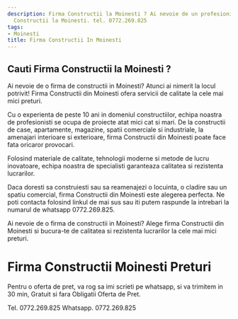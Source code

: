 ```yaml
---
description: Firma Constructii la Moinesti ? Ai nevoie de un profesionist in Firma
  Constructii la Moinesti. tel. 0772.269.825
tags:
- Moinesti
title: Firma Constructii In Moinesti
---
```



## Cauti Firma Constructii la Moinesti ?

Ai nevoie de o firma de constructii in Moinesti? Atunci ai nimerit la locul potrivit! Firma Constructii din Moinesti ofera servicii de calitate la cele mai mici preturi. 

Cu o experienta de peste 10 ani in domeniul constructiilor, echipa noastra de profesionisti se ocupa de proiecte atat mici cat si mari. De la constructii de case, apartamente, magazine, spatii comerciale si industriale, la amenajari interioare si exterioare, firma Constructii din Moinesti poate face fata oricaror provocari. 

Folosind materiale de calitate, tehnologii moderne si metode de lucru inovatoare, echipa noastra de specialisti garanteaza calitatea si rezistenta lucrarilor. 

Daca doresti sa construiesti sau sa reamenajezi o locuinta, o cladire sau un spatiu comercial, firma Constructii din Moinesti este alegerea perfecta. Ne poti contacta folosind linkul de mai sus sau iti putem raspunde la intrebari la numarul de whatsapp 0772.269.825. 

Ai nevoie de o firma de constructii in Moinesti? Alege firma Constructii din Moinesti si bucura-te de calitatea si rezistenta lucrarilor la cele mai mici preturi.

# Firma Constructii Moinesti Preturi
Pentru o oferta de pret, va rog sa imi scrieti pe whatsapp, si va trimitem in 30 min, Gratuit si fara Obligatii Oferta de Pret.

Tel. 0772.269.825
Whatsapp. 0772.269.825